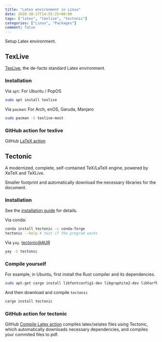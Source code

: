 ```yaml
---
title: "Latex environment in Linux"
date: 2020-10-27T14:55:25+08:00
tags: ["latex", "texlive", "tectonic"]
categories: ["Linux", "Packages"]
comment: false
---
```


Setup Latex environment.

<!--more-->

## TexLive

[TexLive](https://tug.org/texlive/), the de-facto standard Latex environment.

### Installation

Via `apt`: For Ubuntu / PopOS

```bash
sudo apt install texlive
```

Via `pacman`: For Arch, enOS, Garuda, Manjaro

```bash
sudo pacman -S texlive-most
```

### GitHub action for texlive

GitHub [LaTeX action](https://github.com/xu-cheng/latex-action)

## Tectonic

A modernized, complete, self-contained TeX/LaTeX engine, powered by XeTeX and TeXLive.

Smaller footprint and automatically download the necessary libraries for the document.

### Installation

See the [installation guide](https://tectonic-typesetting.github.io/en-US/install.html) for details.

Via conda:

```bash
conda install tectonic -c conda-forge
tectonic --help # test if the program works
```

Via `yay`. [tectonic@AUR](https://aur.archlinux.org/packages/tectonic/)

```bash
yay -S tectonic
```

### Compile yourself

For example, in Ubuntu, first install the Rust compiler and its dependencies.

```bash
sudo apt-get cargo install libfontconfig1-dev libgraphite2-dev libharfbuzz-dev libicu-dev libssl-dev zlib1g-dev
```

And then download and compile `tectonic`

```bash
cargo install tectonic
```

### GitHub action for tectonic

GitHub [Compile Latex action](https://github.com/marketplace/actions/compile-latex) compiles latex/xelatex files using Tectonic, which automatically downloads necessary dependencies, and compiles your commited files to pdf.
